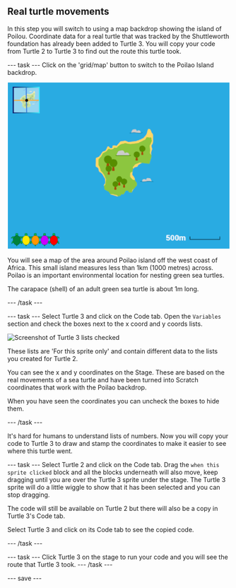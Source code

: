 ## Real turtle movements

In this step you will switch to using a map backdrop showing the island of Poilou. Coordinate data for a real turtle that was tracked by the Shuttleworth foundation has already been added to Turtle 3. You will copy your code from Turtle 2 to Turtle 3 to find out the route this turtle took.

--- task ---
Click on the 'grid/map' button to switch to the Poilao Island backdrop. 

![Stage showing map with button highlighted](images/map-backdrop.png)

You will see a map of the area around Poilao island off the west coast of Africa. This small island measures less than 1km (1000 metres) across. Poilao is an important environmental location for nesting green sea turtles.

The carapace (shell) of an adult green sea turtle is about 1m long. 

--- /task ---

--- task ---
Select Turtle 3 and click on the Code tab. Open the `Variables` section and check the boxes next to the x coord and y coords lists. 

![Screenshot of Turtle 3 lists checked](images/turtle-3-lists-checked.png)

These lists are 'For this sprite only' and contain different data to the lists you created for Turtle 2.

You can see the x and y coordinates on the Stage. These are based on the real movements of a sea turtle and have been turned into Scratch coordinates that work with the Poilao backdrop. 

When you have seen the coordinates you can uncheck the boxes to hide them. 

--- /task ---

It's hard for humans to understand lists of numbers. Now you will copy your code to Turtle 3 to draw and stamp the coordinates to make it easier to see where this turtle went. 

--- task ---
Select Turtle 2 and click on the Code tab. Drag the `when this sprite clicked` block and all the blocks underneath will also move, keep dragging until you are over the Turtle 3 sprite under the stage. The Turtle 3 sprite will do a little wiggle to show that it has been selected and you can stop dragging. 

The code will still be available on Turtle 2 but there will also be a copy in Turtle 3's Code tab.

Select Turtle 3 and click on its Code tab to see the copied code. 

--- /task ---

--- task ---
Click Turtle 3 on the stage to run your code and you will see the route that Turtle 3 took. 
--- /task ---

--- save ---
